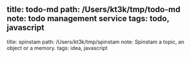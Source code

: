 title: todo-md
path: /Users/kt3k/tmp/todo-md
note: todo management service
tags: todo, javascript
---
title: spinstam
path: /Users/kt3k/tmp/spinstam
note: Spinstam a topic, an object or a memory.
tags: idea, javascript

